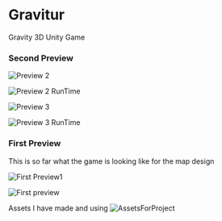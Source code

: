 # Gravitur
Gravity 3D Unity Game

<h3>Second Preview</h1>

![Preview 2](https://github.com/EmirU116/Gravitur/assets/48198544/4518a736-c81d-474f-b448-3ee511d3078d)

![Preview 2 RunTime](https://github.com/EmirU116/Gravitur/assets/48198544/3c6a8b04-15f3-4846-ac42-ee461f8f135d)

![Preview 3](https://github.com/EmirU116/Gravitur/assets/48198544/4b6ce9a7-3ab0-4538-a0e3-6c5f33d425b5)

![Preview 3 RunTime](https://github.com/EmirU116/Gravitur/assets/48198544/e95cbd8f-6871-41cd-ac62-eddc73d14246)


<h3>First Preview</h1>
This is so far what the game is looking like  for the map design

![First Preview1](https://github.com/EmirU116/Gravitur/assets/48198544/ac459b87-ea50-433d-b783-394ef56df859)

![First preview](https://github.com/EmirU116/Gravitur/assets/48198544/03aed378-97da-4047-881d-bcacf65d792e)

Assets I have made and using
![AssetsForProject](https://github.com/EmirU116/Gravitur/assets/48198544/bf8b01ba-ccb2-46ee-b907-bac6ae837361)


